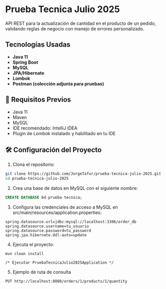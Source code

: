 # Prueba Tecnica Julio 2025

API REST para la actualización de cantidad en el producto de un pedido, validando reglas de negocio con manejo de errores personalizado.

## Tecnologías Usadas

- **Java 11**
- **Spring Boot**
- **MySQL**
- **JPA/Hibernate**
- **Lombok**
- **Postman (colección adjunta para pruebas)**

## 🧰 Requisitos Previos

- Java 11
- Maven
- MySQL
- IDE recomendado: IntelliJ IDEA
- Plugin de Lombok instalado y habilitado en tu IDE

## 🛠️ Configuración del Proyecto

1. Clona el repositorio:

```bash
git clone https://github.com/JorgeTafur/prueba-tecnica-julio-2025.git
cd prueba-tecnica-julio-2025
```
2. Crea una base de datos en MySQL con el siguiente nombre:

```sql
CREATE DATABASE bd-prueba-tecnica;
```
3. Configura las credenciales de acceso a MySQL en src/main/resources/application.properties:

```properties
spring.datasource.url=jdbc:mysql://localhost:3306/order_db
spring.datasource.username=tu_usuario
spring.datasource.password=tu_password
spring.jpa.hibernate.ddl-auto=update
```

4. Ejecuta el proyecto:
```mvn
mvn clean install

/* Ejecutar PruebaTecnicaJulio2025Application */
```
5. Ejemplo de ruta de consulta

```http
PUT http://localhost:8080/orders/1/products/1/quantity
```